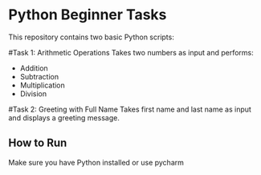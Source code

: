 # Python Beginner Tasks

This repository contains two basic Python scripts:

#Task 1: Arithmetic Operations
Takes two numbers as input and performs:
- Addition
- Subtraction
- Multiplication
- Division

#Task 2: Greeting with Full Name
Takes first name and last name as input and displays a greeting message.

## How to Run
Make sure you have Python installed or use pycharm 
